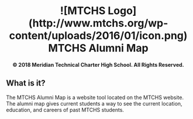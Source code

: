 <h1 align="center">
![MTCHS Logo](http://www.mtchs.org/wp-content/uploads/2016/01/icon.png)MTCHS Alumni Map
<h4 align="center">
© 2018 Meridian Technical Charter High School. All Rights Reserved.
</h4>
</h1>


## What is it?
The MTCHS Alumni Map is a website tool located on the MTCHS website. The alumni map gives current students a way to see the current location, education, and careers of past MTCHS students.
